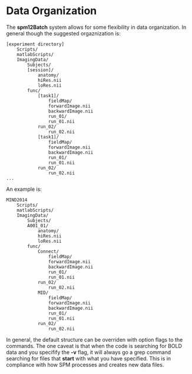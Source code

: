 # Data Organization

The **spm12Batch** system allows for some flexibility in data organization. In general though the suggested orgaznization is:

```
[experiment directory]
    Scripts/
    matlabScripts/
    ImagingData/
        Subjects/
	    [session]/
	        anatomy/
		    hiRes.nii
		    loRes.nii
		func/
		    [task1]/
		        fieldMap/
			    forwardImage.nii
			    backwardImage.nii
		        run_01/
			    run_01.nii
			run_02/
			    run_02.nii
		    [task1]/
	     		fieldMap/
			    forwardImage.nii
			    backwardImage.nii
		        run_01/
			    run_01.nii
			run_02/
			    run_02.nii
...
```


An example is:

```
MIND2014
    Scripts/
    matlabScripts/
    ImagingData/
        Subjects/
	    A001_01/
	        anatomy/
		    hiRes.nii
		    loRes.nii
		func/
		    Connect/
		        fieldMap/
			    forwardImage.nii
			    backwardImage.nii
		        run_01/
			    run_01.nii
			run_02/
			    run_02.nii
		    MID/
	     		fieldMap/
			    forwardImage.nii
			    backwardImage.nii
		        run_01/
			    run_01.nii
			run_02/
			    run_02.nii
```

In general, the default structure can be overriden with option flags to the commands. The one caveat is that when the code is searching for BOLD data and you specifify the **-v** flag, it will always go a grep command searching for files that **start** with what you have specified. This is in compliance with how SPM processes and creates new data files.